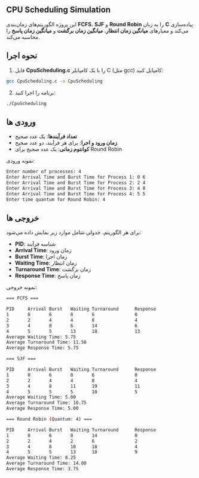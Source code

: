 ## CPU Scheduling Simulation
این پروژه الگوریتم‌های زمان‌بندی **FCFS**، **SJF** و **Round Robin** را به زبان **C** پیاده‌سازی می‌کند و معیارهای **میانگین زمان انتظار**، **میانگین زمان برگشت** و **میانگین زمان پاسخ** را محاسبه می‌کند.
## نحوه اجرا 
1. فایل **CpuScheduling.c** را با یک کامپایلر C (مثل gcc) کامپایل کنید:
```bash
gcc CpuScheduling.c -o CpuScheduling
```

2. برنامه را اجرا کنید:
```bash
./CpuScheduling
```

## ورودی ها
- **تعداد فرآیندها**: یک عدد صحیح
- **زمان ورود و اجرا**: برای هر فرآیند، دو عدد صحیح
- **کوانتوم زمانی**: یک عدد صحیح برای Round Robin

نمونه ورودی:
```bash
Enter number of processes: 4
Enter Arrival Time and Burst Time for Process 1: 0 6
Enter Arrival Time and Burst Time for Process 2: 2 4
Enter Arrival Time and Burst Time for Process 3: 4 8
Enter Arrival Time and Burst Time for Process 4: 5 5
Enter time quantum for Round Robin: 4
```

## خروجی ها 
برای هر الگوریتم، جدولی شامل موارد زیر نمایش داده می‌شود:
- **PID**: شناسه فرآیند
- **Arrival Time**: زمان ورود
- **Burst Time**: زمان اجرا
- **Waiting Time**: زمان انتظار
- **Turnaround Time**: زمان برگشت
- **Response Time**: زمان پاسخ

نمونه خروجی:
```bash
=== FCFS ===

PID     Arrival Burst   Waiting Turnaround      Response
1       0       6       0       6               0       
2       2       4       4       8               4       
3       4       8       6       14              6       
4       5       5       13      18              13      
Average Waiting Time: 5.75
Average Turnaround Time: 11.50
Average Response Time: 5.75

=== SJF ===

PID     Arrival Burst   Waiting Turnaround      Response
1       0       6       0       6               0
2       2       4       4       8               4
3       4       8       11      19              11
4       5       5       5       10              5
Average Waiting Time: 5.00
Average Turnaround Time: 10.75
Average Response Time: 5.00

=== Round Robin (Quantum: 4) ===

PID     Arrival Burst   Waiting Turnaround      Response
1       0       6       8       14              0
2       2       4       2       6               2
3       4       8       10      18              4
4       5       5       13      18              9
Average Waiting Time: 8.25
Average Turnaround Time: 14.00
Average Response Time: 3.75
```
